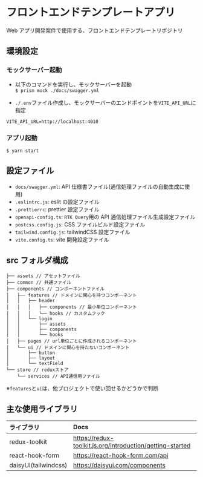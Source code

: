 # フロントエンドテンプレートアプリ

Web アプリ開発案件で使用する、フロントエンドテンプレートリポジトリ

## 環境設定

### モックサーバー起動

- 以下のコマンドを実行し、モックサーバーを起動  
  `$ prism mock ./docs/swagger.yml`

- `./.env`ファイル作成し、モックサーバーのエンドポイントを`VITE_API_URL`に指定

```
VITE_API_URL=http://localhost:4010
```

### アプリ起動

`$ yarn start`

## 設定ファイル

- `docs/swagger.yml`: API 仕様書ファイル(通信処理ファイルの自動生成に使用)
- `.eslintrc.js`: eslit の設定ファイル
- `.prettierrc`: prettier 設定ファイル
- `openapi-config.ts`: `RTK Query`用の API 通信処理ファイル生成設定ファイル
- `postcss.config.js`: CSS ファイルビルド設定ファイル
- `tailwind.config.js`: tailwindCSS 設定ファイル
- `vite.config.ts`: vite 開発設定ファイル

## src フォルダ構成

```
├── assets // アセットファイル
├── common // 共通ファイル
├── components // コンポーネントファイル
│   ├── features // ドメインに関心を持つコンポーネント
│   │   ├── header
│   │   │   ├── components // 最小単位コンポーネント
│   │   │   └── hooks // カスタムフック
│   │   └── login
│   │       ├── assets
│   │       ├── components
│   │       └── hooks
│   ├── pages // url単位ごとに作成されるコンポーネント
│   └── ui // ドメインに関心を持たないコンポーネント
│       ├── button
│       ├── layout
│       └── textField
└── store // reduxストア
    └── services // API通信用ファイル
```

※`features`と`ui`は、他プロジェクトで使い回せるかどうかで判断

## 主な使用ライブラリ

| ライブラリ           | Docs                                                      |
| :------------------- | :-------------------------------------------------------- |
| redux-toolkit        | https://redux-toolkit.js.org/introduction/getting-started |
| react-hook-form      | https://react-hook-form.com/api                           |
| daisyUI(tailwindcss) | https://daisyui.com/components                            |
